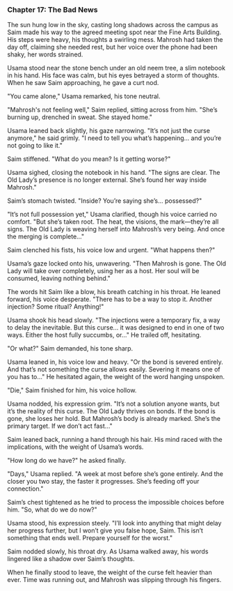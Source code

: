 ### Chapter 17: **The Bad News**  

The sun hung low in the sky, casting long shadows across the campus as Saim made his way to the agreed meeting spot near the Fine Arts Building. His steps were heavy, his thoughts a swirling mess. Mahrosh had taken the day off, claiming she needed rest, but her voice over the phone had been shaky, her words strained.  

Usama stood near the stone bench under an old neem tree, a slim notebook in his hand. His face was calm, but his eyes betrayed a storm of thoughts. When he saw Saim approaching, he gave a curt nod.  

"You came alone," Usama remarked, his tone neutral.  

"Mahrosh's not feeling well," Saim replied, sitting across from him. "She’s burning up, drenched in sweat. She stayed home."  

Usama leaned back slightly, his gaze narrowing. "It’s not just the curse anymore," he said grimly. "I need to tell you what’s happening... and you’re not going to like it."  

Saim stiffened. "What do you mean? Is it getting worse?"  

Usama sighed, closing the notebook in his hand. "The signs are clear. The Old Lady’s presence is no longer external. She’s found her way inside Mahrosh."  

Saim’s stomach twisted. "Inside? You’re saying she’s... possessed?"  

"It’s not full possession yet," Usama clarified, though his voice carried no comfort. "But she’s taken root. The heat, the visions, the mark—they’re all signs. The Old Lady is weaving herself into Mahrosh’s very being. And once the merging is complete..."  

Saim clenched his fists, his voice low and urgent. "What happens then?"  

Usama’s gaze locked onto his, unwavering. "Then Mahrosh is gone. The Old Lady will take over completely, using her as a host. Her soul will be consumed, leaving nothing behind."  

The words hit Saim like a blow, his breath catching in his throat. He leaned forward, his voice desperate. "There has to be a way to stop it. Another injection? Some ritual? Anything!"  

Usama shook his head slowly. "The injections were a temporary fix, a way to delay the inevitable. But this curse... it was designed to end in one of two ways. Either the host fully succumbs, or..." He trailed off, hesitating.  

"Or what?" Saim demanded, his tone sharp.  

Usama leaned in, his voice low and heavy. "Or the bond is severed entirely. And that’s not something the curse allows easily. Severing it means one of you has to..." He hesitated again, the weight of the word hanging unspoken.  

"Die," Saim finished for him, his voice hollow.  

Usama nodded, his expression grim. "It’s not a solution anyone wants, but it’s the reality of this curse. The Old Lady thrives on bonds. If the bond is gone, she loses her hold. But Mahrosh’s body is already marked. She’s the primary target. If we don’t act fast..."  

Saim leaned back, running a hand through his hair. His mind raced with the implications, with the weight of Usama’s words.  

"How long do we have?" he asked finally.  

"Days," Usama replied. "A week at most before she’s gone entirely. And the closer you two stay, the faster it progresses. She’s feeding off your connection."  

Saim’s chest tightened as he tried to process the impossible choices before him. "So, what do we do now?"  

Usama stood, his expression steely. "I’ll look into anything that might delay her progress further, but I won’t give you false hope, Saim. This isn’t something that ends well. Prepare yourself for the worst."  

Saim nodded slowly, his throat dry. As Usama walked away, his words lingered like a shadow over Saim’s thoughts.  

When he finally stood to leave, the weight of the curse felt heavier than ever. Time was running out, and Mahrosh was slipping through his fingers.